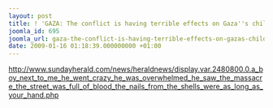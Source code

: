 ```yaml
---
layout: post
title: ! 'GAZA: The conflict is having terrible effects on Gaza''s children'
joomla_id: 695
joomla_url: gaza-the-conflict-is-having-terrible-effects-on-gazas-children
date: 2009-01-16 01:18:39.000000000 +01:00
---
```

<a target="_blank" href="http://www.sundayherald.com/news/heraldnews/display.var.2480800.0.a_boy_next_to_me_he_went_crazy_he_was_overwhelmed_he_saw_the_massacre_the_street_was_full_of_blood_the_nails_from_the_shells_were_as_long_as_your_hand.php">http://www.sundayherald.com/news/heraldnews/display.var.2480800.0.a_boy_next_to_me_he_went_crazy_he_was_overwhelmed_he_saw_the_massacre_the_street_was_full_of_blood_the_nails_from_the_shells_were_as_long_as_your_hand.php</a>
